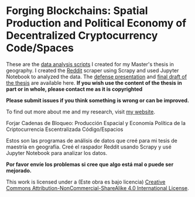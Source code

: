 # Forging Blockchains: Spatial Production and Political Economy of Decentralized Cryptocurrency Code/Spaces

These are the [data analysis scripts](https://github.com/joeblankenship1/thesis_blockchain) I created for my Master's thesis in geography. I created the [Reddit](https://github.com/joeblankenship1/thesis_blockchain/tree/master/reddit_analysis) scraper using Scrapy and used Jupyter Notebook to analyzed the data. The [defense presentation](https://github.com/joeblankenship1/thesis_blockchain/blob/master/documents/Forging_Blockchains_Defense_Blankenship.pdf) and [final draft of the thesis](https://github.com/joeblankenship1/thesis_blockchain/blob/master/documents/Forging_Blockchains_Joe_Blankenship.pdf) are available here. **If you wish use the content of the thesis in part or in whole, please contact me as it is copyrighted**

**Please submit issues if you think something is wrong or can be improved.**

To find out more about me and my research, visit [my website](http://thejoeblankenship.com/).

Forjar Cadenas de Bloqueo: Producción Espacial y Economía Política de la Criptocurrencia Escentralizada Código/Espacios

Estos son las programas de análisis de datos que creé para mi tesis de maestría en geografía. Creé el raspador Reddit usando Scrapy y usé Jupyter Notebook para analizar los datos.

**Por favor envíe los problemas si cree que algo está mal o puede ser mejorado.**

This work is licensed under a (Este obra es bajo licencia) [Creative Commons Attribution-NonCommercial-ShareAlike 4.0 International License](http://creativecommons.org/licenses/by-nc-sa/4.0/).


